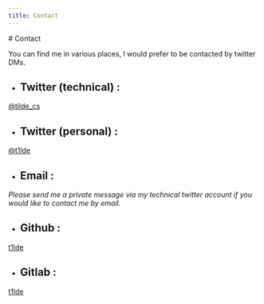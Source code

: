 ```yaml
---
title: Contact
---
```

<article>
# Contact

You can find me in various places, I would prefer to be contacted by twitter DMs.

- ## Twitter (technical) : 
[\@tilde_cs](https://www.twitter.com/tilde_cs)
- ## Twitter (personal) : 
[\@t1lde](https://www.twitter.com/t1lde)
- ## Email :
*Please send me a private message via my technical twitter account if you would like to contact me by email.* 
- ## Github :
[t1lde](https://github.com/t1lde)
- ## Gitlab :
[t1lde](https://gitlab.com/t1lde)

</article>
